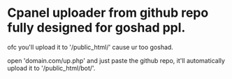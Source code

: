 # Cpanel uploader from github repo fully designed for goshad ppl.

ofc you'll upload it to '/public_html/' cause ur too goshad.

open 'domain.com/up.php' and just paste the github repo, it'll automatically upload it to '/public_html/bot/'.
